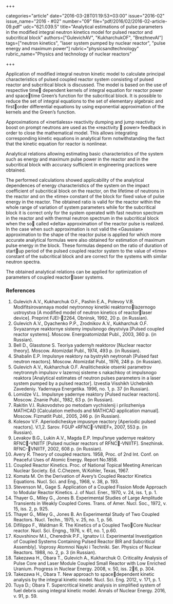 +++

categories="article"
date="2016-03-28T01:19:53+03:00"
issue="2016-02"
issue_name="2016 - #02"
number="09"
file="pdf/2016/02/2016-02-article-09.pdf"
udc="621.039.5"
title="Analytical estimations of pulse parameters in the modified integral neutron kinetics model for pulsed reactor and subcritical block"
authors=["GulevichAV", "KukharchukOF", "BrezhnevAI"]
tags=["neutron kinetics", "laser system pumped by nuclear reactor", "pulse energy and maximum power"]
rubric="physicsandtechnology"
rubric_name="Physics and technology of nuclear reactors"

+++

Application of modified integral neutron kinetic model to calculate principal characteristics of pulsed coupled reactor system consisting of pulsed reactor and subcritical block is discussed. 
The model is based on the use of respective time dependent kernels of integral equation for reactor power and spacetime Green’s function for the subcritical block. 
It is possible to reduce the set of integral equations to the set of elementary algebraic and firstorder differential equations by using exponential approximation of the kernels and the Green’s function.

Approximations of «inertialess» reactivity dumping and jump reactivity boost on prompt neutrons are used as the «reactivity  power» feedback in order to close the mathematical model. 
This allows integrating corresponding kinetic equations in analytical form notwithstanding the fact that the kinetic equation for reactor is nonlinear.

Analytical relations allowing estimating basic characteristics of the system such as energy and maximum pulse power in the reactor and in the subcritical block with accuracy sufficient in engineering practices were obtained.

The performed calculations showed applicability of the analytical dependences of energy characteristics of the system on the impact coefficient of subcritical block on the reactor, on the lifetime of neutrons in the reactor and on the «time» constant of the block for fixed value of pulse energy in the reactor. 
The obtained ratio is valid for the reactor within the whole range of variation of system parameters while for the subcritical block it is correct only for the system operated with fast neutron spectrum in the reactor and with thermal neutron spectrum in the subcritical block when the so called «delta» approximation of the reactor pulse is realized. 
In the case when such approximation is not valid the «Gaussian» approximation to the shape of the reactor pulse is applied for which more accurate analytical formulas were also obtained for estimation of maximum pulse energy in the block. 
These formulas depend on the ratio of duration of startup period of the pulsed coupled reactor system to the value of «time» constant of the subcritical block and are correct for the systems with similar neutron spectra.

The obtained analytical relations can be applied for optimization of parameters of coupled reactorlaser systems.

### References

1. Gulevich A.V., Kukharchuk O.F., Pashin E.A., Polevoy V.B. Modifitsirovannaya model neytronnoy kinetiki reaktornolazernogo ustroystva [A modified model of neutron kinetics of reactorlaser device]. Preprint FJEI-2264, Obninsk, 1992, 20 p. (in Russian).
2. Gulevich A.V., Dyachenko P.P., Zrodnikov A.V., Kukharchuk O.F. Svyazannye reaktornye sistemy impulsnogo deystviya [Pulsed coupled reactor systems]. Moscow. Energoatomizdat Publ., 2003, 360 p. (in Russian).
3. Bell D., Glasstone S. Teoriya yadernyh reaktorov [Nuclear reactor theory]. Moscow. Atomizdat Publ., 1974, 493 p. (in Russian).
4. Shabalin E.P. Impulsnye reaktory na bystrykh neytronah [Pulsed fast neutron reactors]. Moscow. Atomizdat Publ., 1976, 248 p. (in Russian).
5. Gulevich A.V., Kukharchuk O.F. Analiticheskie otsenki parametrov neytronnyh impulsov v lazernoj sisteme s nakachkoy ot impulsnogo reaktora [Analytical estimates of neutron pulses parameters in a laser system pumped by a pulsed reactor]. Izvestia Visshikh Uchebnikh Zavedeniy. Yadernaya Energetika. 1996, no. 1, p. 37 (in Russian).
6. Lomidze V.L. Impulsnye yadernye reaktory [Pulsed nuclear reactors]. Moscow. Znanie Publ., 1982, 63 p. (in Russian).
7. Rakitin V.I. Rukovodstvo po metodam vychislenij i prilozheniya MATHCAD [Calculation methods and MATHCAD application manual]. Moscow. Fizmatlit Publ., 2005, 246 p. (in Russian).
8. Kolesov V.F. Aperiodicheskye impusnye reactory [Aperiodic pulsed reactors]. V.1,2. Sarov. FGUP «RFNC-VNIIEF», 2007, 553 p. (in Russian).
9. Levakov B.G., Lukin A.V., Magda E.P. Impul’snye yadernye reaktory RFNC-VNIITF [Pulsed nuclear reactors of RFNC-VNIITF]. Snezhinsk. RFNC-VNIITF, 2002, 608 p. (in Russian).
10. Avery R. Theory of coupled reactors. 1958, Proc. of 2nd Int. Conf. on Peaceful Uses of Atomic Energy. Report No.1858.
11. Coupled Reactor Kinetics. Proc. of National Topical Meeting American Nuclear Society. Ed. C.Chezem, W.Kohler, Texas, 1967.
12. Komata M. On the Derivation of Avery’s Coupled Reactor Kinetics Equations. Nucl. Sci. and Eng., 1968, v. 38, p. 193.
13. Stevenson M., Gage S. Application of a Coupled Fission Mode Approach to Modular Reactor Kinetics. J. of Nucl. Ener., 1970, v. 24, iss. 1, p. 1.
14. Thayer G., Miley G., Jones B. Experimental Studies of Large Amplitude Transients in Weakly Coupled Cores. Trans. of Amer. Nucl. Soc., 1972, v. 15, iss. 2, p. 925.
15. Thayer G., Miley G., Jones B. An Experimental Study of Two Coupled Reactors. Nucl. Techn., 1975, v. 25, no. 1, р. 56.
16. Difilippo F., Waldman R. The Kinetics of a Coupled TwoCore Nuclear reactor. Nucl. Sci. Engng., 1976, v. 61, no. 1, p.60.
17. Kouvshinov M.I., Cherednik P.F., Ignatov I.I. Experimental Investigation of Coupled Systems Containing Pulsed Reactor BIR and Subcritical Assembly]. Voprosy Atomnoi Nayki i Techniki. Ser. Physics of Nuclear Reactors. 1988, no. 2, p. 3 (in Russian).
18. Takezawa H., Obara T., Gulevich A., Kukharchuk O. Criticality Analysis of Pulse Core and Laser Module Coupled Small Reactor with Low Enriched Uranium. Progress in Nuclear Energy. 2008, v. 50, iss. 26, p. 304.
19. Takezawa H., Obara T. New approach to spacedependent kinetic analysis by the integral kinetic model. Nucl. Sci. Eng. 2012, v. 171, p. 1.
20. Tuya D.; Obara T. Supercritical kinetic analysis in simplified system of fuel debris using integral kinetic model. Annals of Nuclear Energy. 2016, v. 91, p. 59.

